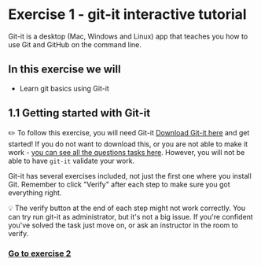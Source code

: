 # Exercise 1 - git-it interactive tutorial

Git-it is a desktop (Mac, Windows and Linux) app that teaches you how to use Git and GitHub on the command line.

## In this exercise we will
- Learn git basics using Git-it

## 1.1 Getting started with Git-it

:pencil2: To follow this exercise, you will need Git-it [Download Git-it here](https://github.com/jlord/git-it-electron/releases) and get started!
If you do not want to download this, or you are not able to make it work - [you can see all the questions tasks here](http://jlord.us/git-it/). However, you will not be able to have `git-it` validate your work.

Git-it has several exercises included, not just the first one where you install Git. Remember to click "Verify" after each step to make sure you got everything right.

:bulb: The verify button at the end of each step might not work correctly. You can try run git-it as administrator, but it's not a big issue. If you're confident you've solved the task just move on, or ask an instructor in the room to verify.

### [Go to exercise 2](./exercise-2.md)
